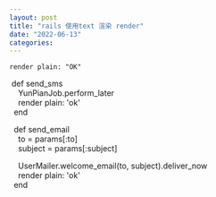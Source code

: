 ```yaml
---
layout: post
title: "rails 使用text 渲染 render"
date: "2022-06-13"
categories: 
---
```

<pre class="lang-rb s-code-block">
<code class="hljs language-ruby">render <span class="hljs-symbol">plain:</span> <span class="hljs-string">&quot;OK&quot;</span></code></pre>

<p>&nbsp;def send_sms<br />
&nbsp;&nbsp;&nbsp; YunPianJob.perform_later<br />
&nbsp;&nbsp;&nbsp; render plain: &#39;ok&#39;<br />
&nbsp; end</p>

<p>&nbsp; def send_email<br />
&nbsp;&nbsp;&nbsp; to = params[:to]<br />
&nbsp;&nbsp;&nbsp; subject = params[:subject]</p>

<p>&nbsp;&nbsp;&nbsp; UserMailer.welcome_email(to, subject).deliver_now<br />
&nbsp;&nbsp;&nbsp; render plain: &#39;ok&#39;<br />
&nbsp; end</p>

<p>&nbsp;</p>

